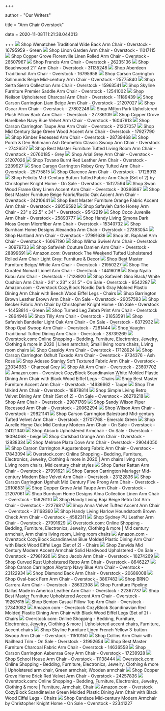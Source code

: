 +++
        
author = "Our Writers"
        
title = "Arm Chair Overstock"
        
date = 2020-11-08T11:21:38.044013
        
+++
[ ![](https://ak1.ostkcdn.com/images/products/16795959/Wenatchee-Traditional-Wide-Back-Arm-Chair-ec4eebe5-7c8b-40ab-b12d-0ed58b07a6d0_600.jpg?impolicy=medium)](https://ak1.ostkcdn.com/images/products/16795959/Wenatchee-Traditional-Wide-Back-Arm-Chair-ec4eebe5-7c8b-40ab-b12d-0ed58b07a6d0_600.jpg?impolicy=medium) Shop Wenatchee Traditional Wide Back Arm Chair - Overstock - 16795959 -  Green
[ ![](https://ak1.ostkcdn.com/images/products/is/images/direct/e80b34286552ee961e1cd2d4158c4c0e348d61e9/Linon-Garden-Arm-Chair.jpg?impolicy=medium)](https://ak1.ostkcdn.com/images/products/is/images/direct/e80b34286552ee961e1cd2d4158c4c0e348d61e9/Linon-Garden-Arm-Chair.jpg?impolicy=medium) Shop Linon Garden Arm Chair - Overstock - 11017115
[ ![](https://ak1.ostkcdn.com/images/products/26507967/Handy-Living-Phora-Linen-Rolled-Arm-Chair-72741455-764c-4451-8d7a-39e34d78bbe6_600.jpg?impolicy=medium)](https://ak1.ostkcdn.com/images/products/26507967/Handy-Living-Phora-Linen-Rolled-Arm-Chair-72741455-764c-4451-8d7a-39e34d78bbe6_600.jpg?impolicy=medium) Shop Copper Grove Florenville Linen Rolled Arm Chair - Overstock - 26507967
[ ![](https://ak1.ostkcdn.com/images/products/26235136/Francis-Arm-Chair-51fa5e60-a31b-4a56-8059-782adb4066e3_600.jpg?impolicy=medium)](https://ak1.ostkcdn.com/images/products/26235136/Francis-Arm-Chair-51fa5e60-a31b-4a56-8059-782adb4066e3_600.jpg?impolicy=medium) Shop Francis Arm Chair - Overstock - 26235136
[ ![](https://ak1.ostkcdn.com/images/products/31135248/Beachwood-21-Arm-Chair-f149b6e7-251e-4e52-be62-09b27a82a7a7_600.jpg?impolicy=medium)](https://ak1.ostkcdn.com/images/products/31135248/Beachwood-21-Arm-Chair-f149b6e7-251e-4e52-be62-09b27a82a7a7_600.jpg?impolicy=medium) Shop Beachwood 21" Arm Chair - Overstock - 31135248
[ ![](https://ak1.ostkcdn.com/images/products/16795958/Aberdeen-Traditional-Arm-Chair-0ded56a7-fb39-42f3-a492-48cb55abde79_600.jpg?impolicy=medium)](https://ak1.ostkcdn.com/images/products/16795958/Aberdeen-Traditional-Arm-Chair-0ded56a7-fb39-42f3-a492-48cb55abde79_600.jpg?impolicy=medium) Shop Aberdeen Traditional Arm Chair - Overstock - 16795958
[ ![](https://ak1.ostkcdn.com/images/products/25775840/Sheryl-Beige-Color-Mid-Century-Arm-Chair-bee5118d-d225-45e0-b970-04257b934bbc_600.jpg?impolicy=medium)](https://ak1.ostkcdn.com/images/products/25775840/Sheryl-Beige-Color-Mid-Century-Arm-Chair-bee5118d-d225-45e0-b970-04257b934bbc_600.jpg?impolicy=medium) Shop Carson Carrington Sallmunds Beige Mid-century Arm Chair - Overstock -  25775840
[ ![](https://ak1.ostkcdn.com/images/products/15963541/Serta-Sierra-Collection-Arm-Chair-627235f7-17ea-4786-b0f5-3d484031c207_600.jpg?impolicy=medium)](https://ak1.ostkcdn.com/images/products/15963541/Serta-Sierra-Collection-Arm-Chair-627235f7-17ea-4786-b0f5-3d484031c207_600.jpg?impolicy=medium) Shop Serta Sierra Collection Arm Chair - Overstock - 15963541
[ ![](https://ak1.ostkcdn.com/images/products/12541002/Skyline-Furniture-Arm-Chair-in-Premier-Saddle-7fe6e255-fbce-47f4-95b3-327934bbf0a6_600.jpg?impolicy=medium)](https://ak1.ostkcdn.com/images/products/12541002/Skyline-Furniture-Arm-Chair-in-Premier-Saddle-7fe6e255-fbce-47f4-95b3-327934bbf0a6_600.jpg?impolicy=medium) Shop Skyline Furniture Premier Saddle Arm Chair - Overstock - 12541002
[ ![](https://ak1.ostkcdn.com/images/products/11189439/Neilson-Upholstered-Charcoal-Arm-Chair-6eb6d1ce-6b71-4698-9b23-9f2030558419_600.jpg?impolicy=medium)](https://ak1.ostkcdn.com/images/products/11189439/Neilson-Upholstered-Charcoal-Arm-Chair-6eb6d1ce-6b71-4698-9b23-9f2030558419_600.jpg?impolicy=medium) Shop Neilson Upholstered Charcoal Arm Chair - Overstock - 11189439
[ ![](https://ak1.ostkcdn.com/images/products/21207027/Carson-Carrington-Liam-Beige-Arm-Chair-67abdc74-6c9f-4723-9bb2-8c13a61f22eb_600.jpg?impolicy=medium)](https://ak1.ostkcdn.com/images/products/21207027/Carson-Carrington-Liam-Beige-Arm-Chair-67abdc74-6c9f-4723-9bb2-8c13a61f22eb_600.jpg?impolicy=medium) Shop Carson Carrington Liam Beige Arm Chair - Overstock - 21207027
[ ![](https://ak1.ostkcdn.com/images/products/is/images/direct/891fca3e608ec83292c16b7ec9b896aa093be288/Oscar-Arm-Chair.jpg?impolicy=medium)](https://ak1.ostkcdn.com/images/products/is/images/direct/891fca3e608ec83292c16b7ec9b896aa093be288/Oscar-Arm-Chair.jpg?impolicy=medium) Shop Oscar Arm Chair - Overstock - 27802246
[ ![](https://ak1.ostkcdn.com/images/products/is/images/direct/6496e0f2a3cea98a0e47de24739cf3569e4e1e0f/Upholstered-Plush-Pillow-Back-Arm-Chair-in-LeatherSoft---Living-Room-Chair.jpg?impolicy=medium)](https://ak1.ostkcdn.com/images/products/is/images/direct/6496e0f2a3cea98a0e47de24739cf3569e4e1e0f/Upholstered-Plush-Pillow-Back-Arm-Chair-in-LeatherSoft---Living-Room-Chair.jpg?impolicy=medium) Shop Milton Park Upholstered Plush Pillow Back Arm Chair - Overstock -  27736109
[ ![](https://ak1.ostkcdn.com/images/products/16047913/Handy-Living-Sasha-Navy-Blue-Velvet-Arm-Chair-341fba30-0196-4fea-9e32-4f0b9105aa67_600.jpg?impolicy=medium)](https://ak1.ostkcdn.com/images/products/16047913/Handy-Living-Sasha-Navy-Blue-Velvet-Arm-Chair-341fba30-0196-4fea-9e32-4f0b9105aa67_600.jpg?impolicy=medium) Shop Copper Grove Harelbeke Navy Blue Velvet Arm Chair - Overstock -  16047913
[ ![](https://ak1.ostkcdn.com/images/products/21207057/Stone-and-Stripes-Taupe-Ana-Arm-Chair-11685186-bce7-474b-8d08-6b8a972f7fa8_600.jpg?impolicy=medium)](https://ak1.ostkcdn.com/images/products/21207057/Stone-and-Stripes-Taupe-Ana-Arm-Chair-11685186-bce7-474b-8d08-6b8a972f7fa8_600.jpg?impolicy=medium) Shop Carson Carrington Taupe Ana Arm Chair - Overstock - 21207057
[ ![](https://ak1.ostkcdn.com/images/products/17927790/Mid-Century-Sage-Green-Wood-Accent-Arm-Chair-85e5af21-2b7f-418c-9532-9472a4e892dc_600.jpg?impolicy=medium)](https://ak1.ostkcdn.com/images/products/17927790/Mid-Century-Sage-Green-Wood-Accent-Arm-Chair-85e5af21-2b7f-418c-9532-9472a4e892dc_600.jpg?impolicy=medium) Shop Mid Century Sage Green Wood Accent Arm Chair - Overstock - 17927790
[ ![](https://ak1.ostkcdn.com/images/products/28739468/Kimber-Recessed-Arm-Chair-937be4d6-d507-4d70-9379-0cf9aa1f1fac_600.jpg?impolicy=medium)](https://ak1.ostkcdn.com/images/products/28739468/Kimber-Recessed-Arm-Chair-937be4d6-d507-4d70-9379-0cf9aa1f1fac_600.jpg?impolicy=medium) Shop Kimber Recessed Arm Chair - Overstock - 28739468
[ ![](https://ak1.ostkcdn.com/images/products/27426517/HomePop-Classic-Swoop-Arm-Chair-Ash-Geometric-3192ec06-8b45-4699-8ed5-c65673e24386_600.jpg?impolicy=medium)](https://ak1.ostkcdn.com/images/products/27426517/HomePop-Classic-Swoop-Arm-Chair-Ash-Geometric-3192ec06-8b45-4699-8ed5-c65673e24386_600.jpg?impolicy=medium) Shop Porch & Den Bohmann Ash Geometric Classic Swoop Arm Chair - Overstock  - 27426517
[ ![](https://ak1.ostkcdn.com/images/products/20760185/Best-Master-Furniture-Tufted-Living-Room-Arm-Chair-7ce3a7b6-f5aa-427e-a1ba-159d4f14d0e3_600.jpg?impolicy=medium)](https://ak1.ostkcdn.com/images/products/20760185/Best-Master-Furniture-Tufted-Living-Room-Arm-Chair-7ce3a7b6-f5aa-427e-a1ba-159d4f14d0e3_600.jpg?impolicy=medium) Shop Best Master Furniture Tufted Living Room Arm Chair - Overstock -  20760185 - Grey
[ ![](https://ak1.ostkcdn.com/images/products/21207026/Jasper-Laine-Arial-Grey-Arm-Chair-5072ea32-4b8a-465a-a8ef-11faa40ceffa_600.jpg?impolicy=medium)](https://ak1.ostkcdn.com/images/products/21207026/Jasper-Laine-Arial-Grey-Arm-Chair-5072ea32-4b8a-465a-a8ef-11faa40ceffa_600.jpg?impolicy=medium) Shop Arial Grey Arm Chair - Overstock - 21207026
[ ![](https://ak1.ostkcdn.com/images/products/2239927/Tovano-Burnt-Red-Leather-Arm-Chair-7ce43f56-b99a-4e8b-89ce-17c03b63b1c9_600.jpg?impolicy=medium)](https://ak1.ostkcdn.com/images/products/2239927/Tovano-Burnt-Red-Leather-Arm-Chair-7ce43f56-b99a-4e8b-89ce-17c03b63b1c9_600.jpg?impolicy=medium) Shop Tovano Burnt Red Leather Arm Chair - Overstock - 2239927
[ ![](https://ak1.ostkcdn.com/images/products/25775815/Alto-Grey-Tufted-Arm-Chair-4c493ee4-e465-42c7-bb60-bb97955ff098_600.jpg?impolicy=medium)](https://ak1.ostkcdn.com/images/products/25775815/Alto-Grey-Tufted-Arm-Chair-4c493ee4-e465-42c7-bb60-bb97955ff098_600.jpg?impolicy=medium) Shop Carson Carrington Robey Grey Tufted Arm Chair - Overstock - 25775815
[ ![](https://ak1.ostkcdn.com/images/products/17128913/Clarence-Arm-Chair-dcc1f52e-be95-4652-a0f9-f8c9c3264898_600.jpg?impolicy=medium)](https://ak1.ostkcdn.com/images/products/17128913/Clarence-Arm-Chair-dcc1f52e-be95-4652-a0f9-f8c9c3264898_600.jpg?impolicy=medium) Shop Clarence Arm Chair - Overstock - 17128913
[ ![](https://ak1.ostkcdn.com/images/products/15127594/Felicity-Mid-Century-Button-Tufted-Fabric-Arm-Chair-Set-of-2-by-Christopher-Knight-Home-02dcd739-000b-4e44-b0ec-42b8996940e6_600.jpg?impolicy=medium)](https://ak1.ostkcdn.com/images/products/15127594/Felicity-Mid-Century-Button-Tufted-Fabric-Arm-Chair-Set-of-2-by-Christopher-Knight-Home-02dcd739-000b-4e44-b0ec-42b8996940e6_600.jpg?impolicy=medium) Shop Felicity Mid-Century Button Tufted Fabric Arm Chair (Set of 2) by  Christopher Knight Home - On Sale - Overstock - 15127594
[ ![](https://ak1.ostkcdn.com/images/products/30396867/Swan-Wood-Frame-Grey-Linen-Accent-Arm-Chair-13f7c0fc-491d-4d0e-9382-b77c16853e02_600.jpg?impolicy=medium)](https://ak1.ostkcdn.com/images/products/30396867/Swan-Wood-Frame-Grey-Linen-Accent-Arm-Chair-13f7c0fc-491d-4d0e-9382-b77c16853e02_600.jpg?impolicy=medium) Shop Swan Wood Frame Grey Linen Accent Arm Chair - Overstock - 30396867
[ ![](https://ak1.ostkcdn.com/images/products/24210641/Best-Master-Furniture-Beige-Fabric-Rustic-Oak-Accent-Arm-Chair-4a250b76-c49d-423d-81dc-48eab49a069c_600.jpg?impolicy=medium)](https://ak1.ostkcdn.com/images/products/24210641/Best-Master-Furniture-Beige-Fabric-Rustic-Oak-Accent-Arm-Chair-4a250b76-c49d-423d-81dc-48eab49a069c_600.jpg?impolicy=medium) Shop Best Master Furniture Beige Fabric/Rustic Oak Accent Arm Chair -  Overstock - 24210641
[ ![](https://ak1.ostkcdn.com/images/products/26056592/Best-Master-Furniture-Orange-Fabric-Accent-Arm-Chair-71cb3158-5349-4823-9385-797c04bdbff9_600.jpg?impolicy=medium)](https://ak1.ostkcdn.com/images/products/26056592/Best-Master-Furniture-Orange-Fabric-Accent-Arm-Chair-71cb3158-5349-4823-9385-797c04bdbff9_600.jpg?impolicy=medium) Shop Best Master Furniture Orange Fabric Accent Arm Chair - Overstock -  26056592
[ ![](https://ak1.ostkcdn.com/images/products/is/images/direct/efbcfa1b1b5cc1a0dcb3b6ba15aa8d70051fcb5a/Safavieh-Carlo-Honey-Arm-Chair.jpg?impolicy=medium)](https://ak1.ostkcdn.com/images/products/is/images/direct/efbcfa1b1b5cc1a0dcb3b6ba15aa8d70051fcb5a/Safavieh-Carlo-Honey-Arm-Chair.jpg?impolicy=medium) Shop Safavieh Carlo Honey Arm Chair - 23" x 22.5" x 34" - Overstock -  9542219
[ ![](https://ak1.ostkcdn.com/images/products/25893777/Coco-Juvenile-Arm-Chair-0b5e4d9f-e250-4dfa-9c76-4b4ff72888f2_600.jpg?impolicy=medium)](https://ak1.ostkcdn.com/images/products/25893777/Coco-Juvenile-Arm-Chair-0b5e4d9f-e250-4dfa-9c76-4b4ff72888f2_600.jpg?impolicy=medium) Shop Coco Juvenile Arm Chair - Overstock - 25893777
[ ![](https://ak1.ostkcdn.com/images/products/15340732/Handy-Living-Simona-Dark-Moss-Green-Microfiber-Arm-Chair-a2d6f89e-9228-463d-988d-47dc8bf1cce6_600.jpg?impolicy=medium)](https://ak1.ostkcdn.com/images/products/15340732/Handy-Living-Simona-Dark-Moss-Green-Microfiber-Arm-Chair-a2d6f89e-9228-463d-988d-47dc8bf1cce6_600.jpg?impolicy=medium) Shop Handy Living Simona Dark Moss Green Microfiber Arm Chair - Overstock -  15340732
[ ![](https://ak1.ostkcdn.com/images/products/is/images/direct/bb4a7550723e6e1b0e5d45c9209ffcb6eff89f24/Burnham-Home-Designs-Alexandra-Arm-Chair.jpg?impolicy=medium)](https://ak1.ostkcdn.com/images/products/is/images/direct/bb4a7550723e6e1b0e5d45c9209ffcb6eff89f24/Burnham-Home-Designs-Alexandra-Arm-Chair.jpg?impolicy=medium) Shop Burnham Home Designs Alexandra Arm Chair - Overstock - 27393054
[ ![](https://ak1.ostkcdn.com/images/products/27991639/Hartland-Arm-Chair-f5bff27c-c267-4fcb-aa07-15f3447439de_600.jpg?impolicy=medium)](https://ak1.ostkcdn.com/images/products/27991639/Hartland-Arm-Chair-f5bff27c-c267-4fcb-aa07-15f3447439de_600.jpg?impolicy=medium) Shop Hartland Arm Chair - Overstock - 27991639
[ ![](https://ak1.ostkcdn.com/images/products/16067190/St.-Raphael-Arm-Chair-1769df99-6f7e-4634-bd6a-ffc36846b03f_600.jpg?impolicy=medium)](https://ak1.ostkcdn.com/images/products/16067190/St.-Raphael-Arm-Chair-1769df99-6f7e-4634-bd6a-ffc36846b03f_600.jpg?impolicy=medium) Shop St. Raphael Arm Chair - Overstock - 16067190
[ ![](https://ak1.ostkcdn.com/images/products/30979733/Wilma-Swivel-Arm-Chair-7cc535ff-a013-4e2b-9393-aa1dd3bc521a_600.jpg?impolicy=medium)](https://ak1.ostkcdn.com/images/products/30979733/Wilma-Swivel-Arm-Chair-7cc535ff-a013-4e2b-9393-aa1dd3bc521a_600.jpg?impolicy=medium) Shop Wilma Swivel Arm Chair - Overstock - 30979733
[ ![](https://ak1.ostkcdn.com/images/products/is/images/direct/129de7ab7c71d5642f7eb7729bf75757bf1952d5/Safavieh-Couture-Damien-Arm-Chair.jpg?impolicy=medium)](https://ak1.ostkcdn.com/images/products/is/images/direct/129de7ab7c71d5642f7eb7729bf75757bf1952d5/Safavieh-Couture-Damien-Arm-Chair.jpg?impolicy=medium) Shop Safavieh Couture Damien Arm Chair - Overstock - 28899691
[ ![](https://m.media-amazon.com/images/I/51BVGrmpSkL._AC_.__US500__.jpg)](https://m.media-amazon.com/images/I/51BVGrmpSkL._AC_.__US500__.jpg) Amazon.com: Overstock The Weekend Tufted Upholstered Rolled Arm Chair Light  Grey: Furniture & Decor
[ ![](https://ak1.ostkcdn.com/images/products/21950227/Best-Master-Furniture-Beige-White-Arm-Chair-a0f8c6c7-ea7e-4447-a07d-1325e65c7836_600.jpg?impolicy=medium)](https://ak1.ostkcdn.com/images/products/21950227/Best-Master-Furniture-Beige-White-Arm-Chair-a0f8c6c7-ea7e-4447-a07d-1325e65c7836_600.jpg?impolicy=medium) Shop Best Master Furniture Beige/ White Arm Chair - Overstock - 21950227
[ ![](https://ak1.ostkcdn.com/images/products/is/images/direct/4819b2dd658e847d7abde363f15ab2769e5d2016/The-Curated-Nomad-Lionel-Arm-Chair.jpg?impolicy=medium)](https://ak1.ostkcdn.com/images/products/is/images/direct/4819b2dd658e847d7abde363f15ab2769e5d2016/The-Curated-Nomad-Lionel-Arm-Chair.jpg?impolicy=medium) Shop The Curated Nomad Lionel Arm Chair - Overstock - 14416018
[ ![](https://ak1.ostkcdn.com/images/products/17128920/Nyala-Kubu-Arm-Chair-aeac93a7-2964-415f-9e14-88cb376871b5_600.jpg?impolicy=medium)](https://ak1.ostkcdn.com/images/products/17128920/Nyala-Kubu-Arm-Chair-aeac93a7-2964-415f-9e14-88cb376871b5_600.jpg?impolicy=medium) Shop Nyala Kubu Arm Chair - Overstock - 17128920
[ ![](https://ak1.ostkcdn.com/images/products/is/images/direct/1f6f7b59f8ca495096eac5e0d37b8524ee98b3d6/Safavieh-Gino-Black--White-Cushion-Arm-Chair.jpg?impolicy=medium)](https://ak1.ostkcdn.com/images/products/is/images/direct/1f6f7b59f8ca495096eac5e0d37b8524ee98b3d6/Safavieh-Gino-Black--White-Cushion-Arm-Chair.jpg?impolicy=medium) Shop Safavieh Gino Black/ White Cushion Arm Chair - 24" x 23" x 31.5" - On  Sale - Overstock - 9542287
[ ![](https://images-na.ssl-images-amazon.com/images/I/61J-Pmi3T1L._AC_SY355_.jpg)](https://images-na.ssl-images-amazon.com/images/I/61J-Pmi3T1L._AC_SY355_.jpg) Amazon.com - Overstock CozyBlock Nordic Dark Gray Molded Plastic Dining Arm  Chair with Beech Wood Eiffel Legs - Chairs
[ ![](https://ak1.ostkcdn.com/images/products/29057593/Barrington-Brown-Leather-Brown-Arm-Chair-40258f62-38a7-4f0c-818b-67080f7f87fb_600.jpg?impolicy=medium)](https://ak1.ostkcdn.com/images/products/29057593/Barrington-Brown-Leather-Brown-Arm-Chair-40258f62-38a7-4f0c-818b-67080f7f87fb_600.jpg?impolicy=medium) Shop Barrington Brown Leather Brown Arm Chair - On Sale - Overstock -  29057593
[ ![](https://ak1.ostkcdn.com/images/products/14458814/Becker-Fabric-Arm-Chair-by-Christopher-Knight-Home-285376db-a139-4cc1-ad0b-6ca7b492c7ad_600.jpg?impolicy=medium)](https://ak1.ostkcdn.com/images/products/14458814/Becker-Fabric-Arm-Chair-by-Christopher-Knight-Home-285376db-a139-4cc1-ad0b-6ca7b492c7ad_600.jpg?impolicy=medium) Shop Becker Fabric Arm Chair by Christopher Knight Home - On Sale -  Overstock - 14458814 - Green
[ ![](https://ak1.ostkcdn.com/images/products/2864946/Turned-Leg-Zebra-Print-Arm-Chair-729f58b3-a2d4-4e4b-a3bb-03e7c1816063_600.jpg?impolicy=medium)](https://ak1.ostkcdn.com/images/products/2864946/Turned-Leg-Zebra-Print-Arm-Chair-729f58b3-a2d4-4e4b-a3bb-03e7c1816063_600.jpg?impolicy=medium) Shop Turned Leg Zebra Print Arm Chair - Overstock - 2864946
[ ![](https://ak1.ostkcdn.com/images/products/21853591/Tilly-Arm-Chair-8c073d5e-b1bd-4f7c-a50b-d47fa433fae4_600.jpg?impolicy=medium)](https://ak1.ostkcdn.com/images/products/21853591/Tilly-Arm-Chair-8c073d5e-b1bd-4f7c-a50b-d47fa433fae4_600.jpg?impolicy=medium) Shop Tilly Arm Chair - Overstock - 21853591
[ ![](https://ak1.ostkcdn.com/images/products/is/images/direct/3b0b23eabb1c874b2bf7defb9bd2a5f0b782e17f/Safavieh-Bandelier-Light-Oak-Arm-Chair.jpg?impolicy=medium)](https://ak1.ostkcdn.com/images/products/is/images/direct/3b0b23eabb1c874b2bf7defb9bd2a5f0b782e17f/Safavieh-Bandelier-Light-Oak-Arm-Chair.jpg?impolicy=medium) Shop Safavieh Bandelier Light Oak Arm Chair - On Sale - Overstock - 6372932
[ ![](https://ak1.ostkcdn.com/images/products/7281444/Opal-Swoop-Arm-Chair-7bfadd29-7cbd-40c7-b99a-eb8a50872afb_600.jpg?impolicy=medium)](https://ak1.ostkcdn.com/images/products/7281444/Opal-Swoop-Arm-Chair-7bfadd29-7cbd-40c7-b99a-eb8a50872afb_600.jpg?impolicy=medium) Shop Opal Swoop Arm Chair - Overstock - 7281444
[ ![](https://ak1.ostkcdn.com/images/products/28739269/Vaughn-Traditional-Tufted-Dining-Arm-Chair-f6b1208f-0200-4432-a72b-7342fd4092bd_600.jpg?impolicy=medium)](https://ak1.ostkcdn.com/images/products/28739269/Vaughn-Traditional-Tufted-Dining-Arm-Chair-f6b1208f-0200-4432-a72b-7342fd4092bd_600.jpg?impolicy=medium) Shop Vaughn Traditional Tufted Dining Arm Chair - Overstock - 28739269
[ ![](https://i.pinimg.com/736x/1a/d4/83/1ad483c3333cbab8106fed29647034e8.jpg)](https://i.pinimg.com/736x/1a/d4/83/1ad483c3333cbab8106fed29647034e8.jpg) Overstock.com: Online Shopping - Bedding, Furniture, Electronics, Jewelry,  Clothing & more in 2020 | Linen armchair, Small living room chairs, Living  room chairs
[ ![](https://ak1.ostkcdn.com/images/products/17128924/Cassidy-Arm-Chair-2c8ad6d8-0fd8-4266-9b40-8600ff54d49e_600.jpg?impolicy=medium)](https://ak1.ostkcdn.com/images/products/17128924/Cassidy-Arm-Chair-2c8ad6d8-0fd8-4266-9b40-8600ff54d49e_600.jpg?impolicy=medium) Shop Cassidy Arm Chair - Overstock - 17128924
[ ![](https://ak1.ostkcdn.com/images/products/is/images/direct/0ddf96e9545785e2071a1006ac075fb97797ad40/The-Curated-Nomad-La-Bica-Tuxedo-Arm-Chair.jpg?impolicy=medium)](https://ak1.ostkcdn.com/images/products/is/images/direct/0ddf96e9545785e2071a1006ac075fb97797ad40/The-Curated-Nomad-La-Bica-Tuxedo-Arm-Chair.jpg?impolicy=medium) Shop Carson Carrington Odhult Tuxedo Arm Chair - Overstock - 9734376 - Ash  Rose
[ ![](https://ak1.ostkcdn.com/images/products/23034983/Adesso-Stanley-Soft-Textured-Fabric-Arm-Chair-8ba4b99a-56e4-437c-be79-5c4aa7638c7d_600.jpg?impolicy=medium)](https://ak1.ostkcdn.com/images/products/23034983/Adesso-Stanley-Soft-Textured-Fabric-Arm-Chair-8ba4b99a-56e4-437c-be79-5c4aa7638c7d_600.jpg?impolicy=medium) Shop Adesso Stanley Soft Textured Fabric Arm Chair - Overstock - 23034983 -  Charcoal Grey
[ ![](https://ak1.ostkcdn.com/images/products/is/images/direct/654621453840acee735979efa5edeccc40a4e171/Alt-Arm-Chair.jpg?impolicy=medium)](https://ak1.ostkcdn.com/images/products/is/images/direct/654621453840acee735979efa5edeccc40a4e171/Alt-Arm-Chair.jpg?impolicy=medium) Shop Alt Arm Chair - Overstock - 23607702
[ ![](https://images-na.ssl-images-amazon.com/images/I/71ls2OaxFxL._AC_SL1500_.jpg)](https://images-na.ssl-images-amazon.com/images/I/71ls2OaxFxL._AC_SL1500_.jpg) Amazon.com - Overstock CozyBlock Scandinavian White Molded Plastic Dining Arm  Chair with Black Wood Eiffel Legs - Chairs
[ ![](https://ak1.ostkcdn.com/images/products/14636662/Best-Master-Furniture-Accent-Arm-Chair-e95a5a05-fbb9-4e3e-9200-f1d24ccf8018_600.jpg?impolicy=medium)](https://ak1.ostkcdn.com/images/products/14636662/Best-Master-Furniture-Accent-Arm-Chair-e95a5a05-fbb9-4e3e-9200-f1d24ccf8018_600.jpg?impolicy=medium) Shop Best Master Furniture Accent Arm Chair - Overstock - 14636662 - Taupe
[ ![](https://ak1.ostkcdn.com/images/products/18878814/The-Ulkind-Arm-Chair-563b0b26-0af9-4794-9e39-c5b09972b892_600.jpg?impolicy=medium)](https://ak1.ostkcdn.com/images/products/18878814/The-Ulkind-Arm-Chair-563b0b26-0af9-4794-9e39-c5b09972b892_600.jpg?impolicy=medium) Shop The Ulkind Arm Chair - Overstock - 18878814
[ ![](https://ak1.ostkcdn.com/images/products/is/images/direct/67b61391e2676daa00ec8d964230e4617ac76626/Simple-Living-Retro-Velvet-Dining-Arm-Chair-%28Set-of-2%29.jpg?impolicy=medium)](https://ak1.ostkcdn.com/images/products/is/images/direct/67b61391e2676daa00ec8d964230e4617ac76626/Simple-Living-Retro-Velvet-Dining-Arm-Chair-%28Set-of-2%29.jpg?impolicy=medium) Shop Simple Living Retro Velvet Dining Arm Chair (Set of 2) - On Sale -  Overstock - 26279218
[ ![](https://ak1.ostkcdn.com/images/products/29871789/Arm-Chair-719b3e38-7b8b-4b01-821e-1368eac50713_600.jpg)](https://ak1.ostkcdn.com/images/products/29871789/Arm-Chair-719b3e38-7b8b-4b01-821e-1368eac50713_600.jpg) Shop Arm Chair - Overstock - 29871789
[ ![](https://ak1.ostkcdn.com/images/products/is/images/direct/3eee4efb5837f1b12d311097853ef515ef38515f/Sandy-Wilson-Piper-Recessed-Arm-Chair.jpg?impolicy=medium)](https://ak1.ostkcdn.com/images/products/is/images/direct/3eee4efb5837f1b12d311097853ef515ef38515f/Sandy-Wilson-Piper-Recessed-Arm-Chair.jpg?impolicy=medium) Shop Sandy Wilson Piper Recessed Arm Chair - Overstock - 20062294
[ ![](https://ak1.ostkcdn.com/images/products/29821141/Edison-Arm-Chair-6392818d-44e0-4b8a-99ae-83729290bca0_600.jpg?impolicy=medium)](https://ak1.ostkcdn.com/images/products/29821141/Edison-Arm-Chair-6392818d-44e0-4b8a-99ae-83729290bca0_600.jpg?impolicy=medium) Shop Wilson Arm Chair - Overstock - 29821141
[ ![](https://ak1.ostkcdn.com/images/products/21707768/OSP-Home-Furnishings-Chatou-Mid-Century-Tufted-Arm-Chair-11abde23-f716-468f-951f-fc34a1b822c4_600.jpg?impolicy=medium)](https://ak1.ostkcdn.com/images/products/21707768/OSP-Home-Furnishings-Chatou-Mid-Century-Tufted-Arm-Chair-11abde23-f716-468f-951f-fc34a1b822c4_600.jpg?impolicy=medium) Shop Carson Carrington Balestrand Mid-century Tufted Velvet Arm Chair -  Overstock - 21707768 - Emerald Green
[ ![](https://ak1.ostkcdn.com/images/products/is/images/direct/c30a652cee17b62bddc84b5540880bcf129e8f8a/Aurelle-Home-Oak-Mid-Century-Modern-Arm-Chair.jpg?impolicy=medium)](https://ak1.ostkcdn.com/images/products/is/images/direct/c30a652cee17b62bddc84b5540880bcf129e8f8a/Aurelle-Home-Oak-Mid-Century-Modern-Arm-Chair.jpg?impolicy=medium) Shop Aurelle Home Oak Mid Century Modern Arm Chair - On Sale - Overstock -  24121340
[ ![](https://ak1.ostkcdn.com/images/products/18094068/Absorb-Upholstered-Armchair-dcd5b3a4-28e8-414f-ae28-e99ad31f7092_600.jpg?impolicy=medium)](https://ak1.ostkcdn.com/images/products/18094068/Absorb-Upholstered-Armchair-dcd5b3a4-28e8-414f-ae28-e99ad31f7092_600.jpg?impolicy=medium) Shop Absorb Upholstered Armchair - On Sale - Overstock - 18094068 - beige
[ ![](https://ak1.ostkcdn.com/images/products/12838334/Carlsbad-Orange-Arm-Chair-0d16cd7e-a33c-4b97-91d2-8b36176fb58c_600.jpg?impolicy=medium)](https://ak1.ostkcdn.com/images/products/12838334/Carlsbad-Orange-Arm-Chair-0d16cd7e-a33c-4b97-91d2-8b36176fb58c_600.jpg?impolicy=medium) Shop Carlsbad Orange Arm Chair - Overstock - 12838334
[ ![](https://ak1.ostkcdn.com/images/products/29044050/Melrose-Plaza-Dove-Arm-Chair-61cb8fa1-8a18-4aa1-9659-be993151033c_600.jpg?impolicy=medium)](https://ak1.ostkcdn.com/images/products/29044050/Melrose-Plaza-Dove-Arm-Chair-61cb8fa1-8a18-4aa1-9659-be993151033c_600.jpg?impolicy=medium) Shop Melrose Plaza Dove Arm Chair - Overstock - 29044050
[ ![](https://ak1.ostkcdn.com/images/products/17843094/Porch-Den-Echo-Park-Lucretia-Fabric-Arm-Chair-77da51f4-43fb-4f39-a4c4-58d14f305d50_600.jpg?impolicy=medium)](https://ak1.ostkcdn.com/images/products/17843094/Porch-Den-Echo-Park-Lucretia-Fabric-Arm-Chair-77da51f4-43fb-4f39-a4c4-58d14f305d50_600.jpg?impolicy=medium) Shop Carson Carrington Augustenborg Fabric Arm Chair - Overstock - 17843094
[ ![](https://i.pinimg.com/736x/2a/62/43/2a624311e80392caa606ba5462d97d55.jpg)](https://i.pinimg.com/736x/2a/62/43/2a624311e80392caa606ba5462d97d55.jpg) Overstock.com: Online Shopping - Bedding, Furniture, Electronics, Jewelry,  Clothing & more in 2020 | Arm chairs living room, Living room chairs, Mid  century chair styles
[ ![](https://ak1.ostkcdn.com/images/products/27991621/Carter-Rattan-Arm-Chair-9d344676-2147-4281-a068-9a6f02e45bae_600.jpg?impolicy=medium)](https://ak1.ostkcdn.com/images/products/27991621/Carter-Rattan-Arm-Chair-9d344676-2147-4281-a068-9a6f02e45bae_600.jpg?impolicy=medium) Shop Carter Rattan Arm Chair - Overstock - 27991621
[ ![](https://ak1.ostkcdn.com/images/products/21650847/Handy-Living-Rochelle-Mid-Century-Modern-Blue-Velvet-Arm-Chair-70590a84-7ff6-48ad-bfb6-b2cc9e486fbf_600.jpg?impolicy=medium)](https://ak1.ostkcdn.com/images/products/21650847/Handy-Living-Rochelle-Mid-Century-Modern-Blue-Velvet-Arm-Chair-70590a84-7ff6-48ad-bfb6-b2cc9e486fbf_600.jpg?impolicy=medium) Shop Carson Carrington Mariager Mid-century Modern Blue Velvet Arm Chair -  Overstock - 23122836
[ ![](https://ak1.ostkcdn.com/images/products/29108531/Morgan-Mid-Century-Five-Prong-Arm-Chair-5f7f80fe-63b5-46ea-a516-1bf4135c6d89_600.jpg?impolicy=medium)](https://ak1.ostkcdn.com/images/products/29108531/Morgan-Mid-Century-Five-Prong-Arm-Chair-5f7f80fe-63b5-46ea-a516-1bf4135c6d89_600.jpg?impolicy=medium) Shop Carson Carrington Ugnhult Mid Century Five Prong Arm Chair - Overstock  - 29108531
[ ![](https://ak1.ostkcdn.com/images/products/21207061/Jasper-Laine-Arial-Taupe-Arm-Chair-90798b92-634f-49fb-bd8a-834114ab9c5f_600.jpg?impolicy=medium)](https://ak1.ostkcdn.com/images/products/21207061/Jasper-Laine-Arial-Taupe-Arm-Chair-90798b92-634f-49fb-bd8a-834114ab9c5f_600.jpg?impolicy=medium) Shop Copper Grove Arial Taupe Arm Chair - Overstock - 21207061
[ ![](https://ak1.ostkcdn.com/images/products/15926110/Burnham-Home-Designs-Alma-Collection-Arm-Chair-83b8b8de-3b92-4b98-997c-940597533a81_600.jpg?impolicy=medium)](https://ak1.ostkcdn.com/images/products/15926110/Burnham-Home-Designs-Alma-Collection-Arm-Chair-83b8b8de-3b92-4b98-997c-940597533a81_600.jpg?impolicy=medium) Shop Burnham Home Designs Alma Collection Linen Arm Chair - Overstock -  15926110
[ ![](https://ak1.ostkcdn.com/images/products/22276817/Handy-Living-Baja-Beige-Retro-Dot-Arm-Chair-376c2586-ff69-45c5-b998-af26508275d9_600.jpg?impolicy=medium)](https://ak1.ostkcdn.com/images/products/22276817/Handy-Living-Baja-Beige-Retro-Dot-Arm-Chair-376c2586-ff69-45c5-b998-af26508275d9_600.jpg?impolicy=medium) Shop Handy Living Baja Beige Retro Dot Arm Chair - Overstock - 22276817
[ ![](https://ak1.ostkcdn.com/images/products/is/images/direct/f40b0334ca7dcb5c371ec2eabce980f64337a023/Anna-Velvet-Tufted-Accent-Arm-Chair.jpg?impolicy=medium)](https://ak1.ostkcdn.com/images/products/is/images/direct/f40b0334ca7dcb5c371ec2eabce980f64337a023/Anna-Velvet-Tufted-Accent-Arm-Chair.jpg?impolicy=medium) Shop Anna Velvet Tufted Accent Arm Chair - Overstock - 31168360
[ ![](https://ak1.ostkcdn.com/images/products/4582311/angelo-HOME-Harlow-Houndstooth-Brown-Check-Arm-Chair-f3936506-74b4-42d4-a91c-c9fa75eefec6_600.jpg?impolicy=medium)](https://ak1.ostkcdn.com/images/products/4582311/angelo-HOME-Harlow-Houndstooth-Brown-Check-Arm-Chair-f3936506-74b4-42d4-a91c-c9fa75eefec6_600.jpg?impolicy=medium) Shop Handy Living Harlow Houndstooth Brown Check Arm Chair - Overstock -  4582311
[ ![](https://ak1.ostkcdn.com/images/products/27991629/Sydney-PU-Leather-Arm-Chair-5e2b8ce9-9d8a-4f7a-ba4b-658558acddd9_600.jpg?impolicy=medium)](https://ak1.ostkcdn.com/images/products/27991629/Sydney-PU-Leather-Arm-Chair-5e2b8ce9-9d8a-4f7a-ba4b-658558acddd9_600.jpg?impolicy=medium) Shop Sydney PU Leather Arm Chair - Overstock - 27991629
[ ![](https://i.pinimg.com/originals/c3/17/12/c3171229cba460debbbed7f8fba3c722.jpg)](https://i.pinimg.com/originals/c3/17/12/c3171229cba460debbbed7f8fba3c722.jpg) Overstock.com: Online Shopping - Bedding, Furniture, Electronics, Jewelry,  Clothing & more | Mid century armchair, Arm chairs living room, Living room  chairs
[ ![](https://m.media-amazon.com/images/I/61+l902T4QL.jpg)](https://m.media-amazon.com/images/I/61+l902T4QL.jpg) Amazon.com - Overstock CozyBlock Scandinavian Blue Molded Plastic Dining Arm  Chair with Black Wood Eiffel Legs (Set of 2) - Chairs
[ ![](https://ak1.ostkcdn.com/images/products/is/images/direct/bc8561bd4aefd467516eb7d1508601255ca7b1fd/Zenvida-Mid-Century-Modern-Accent-Armchair-Solid-Hardwood-Upholstered.jpg?impolicy=medium)](https://ak1.ostkcdn.com/images/products/is/images/direct/bc8561bd4aefd467516eb7d1508601255ca7b1fd/Zenvida-Mid-Century-Modern-Accent-Armchair-Solid-Hardwood-Upholstered.jpg?impolicy=medium) Shop Zenvida Mid Century Modern Accent Armchair Solid Hardwood Upholstered  - On Sale - Overstock - 27981926
[ ![](https://ak1.ostkcdn.com/images/products/10274269/Jacob-Arm-Chair-c6592975-78fe-43c3-b464-badc3066f1d7_600.jpg?impolicy=medium)](https://ak1.ostkcdn.com/images/products/10274269/Jacob-Arm-Chair-c6592975-78fe-43c3-b464-badc3066f1d7_600.jpg?impolicy=medium) Shop Jacob Arm Chair - Overstock - 10274269
[ ![](https://ak1.ostkcdn.com/images/products/8646227/Curved-Rust-Upholstered-Retro-Arm-Chair-9e1a1fc5-7926-4f1f-9835-0c939d1c5e1c_600.jpg?impolicy=medium)](https://ak1.ostkcdn.com/images/products/8646227/Curved-Rust-Upholstered-Retro-Arm-Chair-9e1a1fc5-7926-4f1f-9835-0c939d1c5e1c_600.jpg?impolicy=medium) Shop Curved Rust Upholstered Retro Arm Chair - Overstock - 8646227
[ ![](https://ak1.ostkcdn.com/images/products/19399146/Handy-Living-Houston-Mid-Century-Modern-Navy-Blue-Velvet-Arm-Chair-29a6bb40-70b8-4587-8b52-d5466d5c8ccc_600.jpg?impolicy=medium)](https://ak1.ostkcdn.com/images/products/19399146/Handy-Living-Houston-Mid-Century-Modern-Navy-Blue-Velvet-Arm-Chair-29a6bb40-70b8-4587-8b52-d5466d5c8ccc_600.jpg?impolicy=medium) Shop Carson Carrington Abytorp Navy Blue Arm Chair - Overstock - 23122934
[ ![](https://ak1.ostkcdn.com/images/products/20686008/Diamond-Back-Arm-Chair-9de04250-f78a-45e2-98d5-a2bdcda5d27c_600.jpg?impolicy=medium)](https://ak1.ostkcdn.com/images/products/20686008/Diamond-Back-Arm-Chair-9de04250-f78a-45e2-98d5-a2bdcda5d27c_600.jpg?impolicy=medium) Shop Diamond Back Arm Chair - Overstock - 20686008
[ ![](https://ak1.ostkcdn.com/images/products/3867482/Oval-back-Fern-Arm-Chair-P11917716a.jpg?impolicy=medium)](https://ak1.ostkcdn.com/images/products/3867482/Oval-back-Fern-Arm-Chair-P11917716a.jpg?impolicy=medium) Shop Oval-back Fern Arm Chair - Overstock - 3867482
[ ![](https://ak1.ostkcdn.com/images/products/28632308/Carrera-Arm-Chair-f7396382-224b-40ad-a6bb-8c415ab3c7c7_600.jpg?impolicy=medium)](https://ak1.ostkcdn.com/images/products/28632308/Carrera-Arm-Chair-f7396382-224b-40ad-a6bb-8c415ab3c7c7_600.jpg?impolicy=medium) Shop BRNO Carrera Arm Chair - Overstock - 28632308
[ ![](https://ak1.ostkcdn.com/images/products/22367737/Dallas-Leather-Arm-Chair-14082392-a4a6-44c6-a818-a86dd7567a0a_600.jpg?impolicy=medium)](https://ak1.ostkcdn.com/images/products/22367737/Dallas-Leather-Arm-Chair-14082392-a4a6-44c6-a818-a86dd7567a0a_600.jpg?impolicy=medium) Shop Furniture Pipeline Dallas Made in America Leather Arm Chair - Overstock  - 22367737
[ ![](https://ak1.ostkcdn.com/images/products/19267615/Best-Master-Furniture-Upholstered-Accent-Arm-Chair-71b3f734-205d-49b6-879b-f5ac83a5e6c8_600.jpg?impolicy=medium)](https://ak1.ostkcdn.com/images/products/19267615/Best-Master-Furniture-Upholstered-Accent-Arm-Chair-71b3f734-205d-49b6-879b-f5ac83a5e6c8_600.jpg?impolicy=medium) Shop Best Master Furniture Upholstered Accent Arm Chair - Overstock -  19267615
[ ![](https://ak1.ostkcdn.com/images/products/27343082/Benton-Casual-Pillow-Top-Arm-Chair-899b96f9-9e9d-4ca7-93ee-876c39a2b3ce_600.jpg?impolicy=medium)](https://ak1.ostkcdn.com/images/products/27343082/Benton-Casual-Pillow-Top-Arm-Chair-899b96f9-9e9d-4ca7-93ee-876c39a2b3ce_600.jpg?impolicy=medium) Shop Benton Casual Pillow Top Arm Chair - Overstock - 27343082
[ ![](https://images-na.ssl-images-amazon.com/images/I/610RwYzAWeL._AC_SY355_.jpg)](https://images-na.ssl-images-amazon.com/images/I/610RwYzAWeL._AC_SY355_.jpg) Amazon.com - Overstock CozyBlock Scandinavian Red Molded Plastic Dining Arm  Chair with Black Wood Eiffel Legs (Set of 2) - Chairs
[ ![](https://i.pinimg.com/474x/bb/a2/d3/bba2d32b08fba088733e8f70ef9047c8.jpg)](https://i.pinimg.com/474x/bb/a2/d3/bba2d32b08fba088733e8f70ef9047c8.jpg) Overstock.com: Online Shopping - Bedding, Furniture, Electronics, Jewelry,  Clothing & more | Upholstered accent chairs, Furniture, Accent chairs
[ ![](https://ak1.ostkcdn.com/images/products/11510150/Skyline-Furniture-Linen-French-Yellow-3-button-Swoop-Arm-Chair-N-A-7d16420a-efbe-4794-9ac3-4bba69e61f52_600.jpg?impolicy=medium)](https://ak1.ostkcdn.com/images/products/11510150/Skyline-Furniture-Linen-French-Yellow-3-button-Swoop-Arm-Chair-N-A-7d16420a-efbe-4794-9ac3-4bba69e61f52_600.jpg?impolicy=medium) Shop Skyline Furniture Linen French Yellow 3-button Swoop Arm Chair -  Overstock - 11510150
[ ![](https://ak1.ostkcdn.com/images/products/is/images/direct/70ce3c7c157bd7eee4dca94271de7f1bba2373c1/Collins-Arm-Chair-with-Nailhead-Trim.jpg?impolicy=medium)](https://ak1.ostkcdn.com/images/products/is/images/direct/70ce3c7c157bd7eee4dca94271de7f1bba2373c1/Collins-Arm-Chair-with-Nailhead-Trim.jpg?impolicy=medium) Shop Collins Arm Chair with Nailhead Trim - On Sale - Overstock - 31992654
[ ![](https://ak1.ostkcdn.com/images/products/14636558/Best-Master-Furniture-Charcoal-Fabric-Arm-Chair-6138fdba-f2ca-4354-b953-1a9af7e650e3_600.jpg?impolicy=medium)](https://ak1.ostkcdn.com/images/products/14636558/Best-Master-Furniture-Charcoal-Fabric-Arm-Chair-6138fdba-f2ca-4354-b953-1a9af7e650e3_600.jpg?impolicy=medium) Shop Best Master Furniture Charcoal Fabric Arm Chair - Overstock - 14636558
[ ![](https://ak1.ostkcdn.com/images/products/17239928/Emma-Arm-Chair-Gray-5b83232a-7455-4b0d-9981-b402787166c9_600.jpg?impolicy=medium)](https://ak1.ostkcdn.com/images/products/17239928/Emma-Arm-Chair-Gray-5b83232a-7455-4b0d-9981-b402787166c9_600.jpg?impolicy=medium) Shop Carson Carrington Aabenraa Grey Arm Chair - Overstock - 17239928
[ ![](https://ak1.ostkcdn.com/images/products/11138444/School-House-Arm-Chair-2841184e-8d4e-40a3-a888-274827d04be8_600.jpg?impolicy=medium)](https://ak1.ostkcdn.com/images/products/11138444/School-House-Arm-Chair-2841184e-8d4e-40a3-a888-274827d04be8_600.jpg?impolicy=medium) Shop School House Arm Chair - Overstock - 11138444
[ ![](https://i.pinimg.com/736x/2f/77/50/2f7750cb9301f5cb3f79181520add7d3.jpg)](https://i.pinimg.com/736x/2f/77/50/2f7750cb9301f5cb3f79181520add7d3.jpg) Overstock.com: Online Shopping - Bedding, Furniture, Electronics, Jewelry,  Clothing & more | Upholstered arm chair, Green armchair, Wooden armchair
[ ![](https://ak1.ostkcdn.com/images/products/24257836/Handy-Living-Jean-Brick-Red-Velvet-Arm-Chair-b9962782-adb6-4e69-b0fd-9b42472dbce8_600.jpg?impolicy=medium)](https://ak1.ostkcdn.com/images/products/24257836/Handy-Living-Jean-Brick-Red-Velvet-Arm-Chair-b9962782-adb6-4e69-b0fd-9b42472dbce8_600.jpg?impolicy=medium) Shop Copper Grove Herve Brick Red Velvet Arm Chair - Overstock - 24257836
[ ![](https://i.pinimg.com/736x/3d/54/ce/3d54cedca9fc744c3d7bdfe370a7461c.jpg)](https://i.pinimg.com/736x/3d/54/ce/3d54cedca9fc744c3d7bdfe370a7461c.jpg) Overstock.com: Online Shopping - Bedding, Furniture, Electronics, Jewelry,  Clothing & more | Furniture, Armchair, Chair
[ ![](https://images-na.ssl-images-amazon.com/images/I/71bqq8ALk8L._AC_SY355_.jpg)](https://images-na.ssl-images-amazon.com/images/I/71bqq8ALk8L._AC_SY355_.jpg) Amazon.com - Overstock CozyBlock Scandinavian Green Molded Plastic Dining Arm  Chair with Black Wood Eiffel Legs - Chairs
[ ![](https://ak1.ostkcdn.com/images/products/is/images/direct/be3e03704adcb960e605887d174c7f8ba9c7c92d/Candace-Mid-Century-Modern-Fabric-Arm-Chair-by-Christopher-Knight-Home.jpg?impolicy=medium)](https://ak1.ostkcdn.com/images/products/is/images/direct/be3e03704adcb960e605887d174c7f8ba9c7c92d/Candace-Mid-Century-Modern-Fabric-Arm-Chair-by-Christopher-Knight-Home.jpg?impolicy=medium) Shop Candace Mid-century Modern Armchair by Christopher Knight Home - On  Sale - Overstock - 22341227
